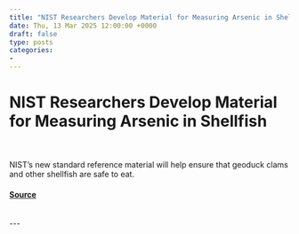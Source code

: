 ```yaml
---
title: "NIST Researchers Develop Material for Measuring Arsenic in Shellfish"
date: Thu, 13 Mar 2025 12:00:00 +0000
draft: false
type: posts
categories: 
- 
---
```

# NIST Researchers Develop Material for Measuring Arsenic in Shellfish

<br/>

<br/>
NIST’s new standard reference material will help ensure that geoduck clams and other shellfish are safe to eat.

#### [Source](https://www.nist.gov/news-events/news/2025/03/nist-researchers-develop-material-measuring-arsenic-shellfish)

<br/>
---
